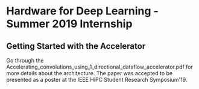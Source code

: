 Hardware for Deep Learning - Summer 2019 Internship
===================================================

Getting Started with the Accelerator
----------------------------

Go through the Accelerating_convolutions_using_1_directional_dataflow_accelerator.pdf for more details about the architecture. The paper was accepted to be presented as a poster at the IEEE HiPC Student Research Symposium'19.

